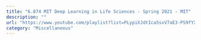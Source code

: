 ```yaml
---
title: "6.874 MIT Deep Learning in Life Sciences - Spring 2021 - MIT"
description: ""
url: "https://www.youtube.com/playlist?list=PLypiXJdtIca5sxV7aE3-PS9fYX3vUdIOX"
category: "Miscellaneous"
---
```

